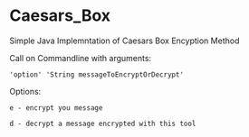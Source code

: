 # Caesars_Box

Simple Java Implemntation of Caesars Box Encyption Method

  Call on Commandline with arguments:
  
    'option' 'String messageToEncryptOrDecrypt'

  Options:
  
    e - encrypt you message
    
    d - decrypt a message encrypted with this tool
